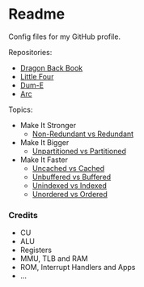 # Readme
Config files for my GitHub profile.

Repositories:
- [Dragon Back Book](https://github.com/hcpty/dragon-back-book)
- [Little Four](https://github.com/hcpty/little-four)
- [Dum-E](https://github.com/hcpty/dum-e)
- [Arc](https://github.com/hcpty/arc)

Topics:
- Make It Stronger
  - [Non-Redundant vs Redundant](https://github.com/hcpty/non-redundant-vs-redundant)
- Make It Bigger
  - [Unpartitioned vs Partitioned](https://github.com/hcpty/unpartitioned-vs-partitioned)
- Make It Faster
  - [Uncached vs Cached](https://github.com/hcpty/uncached-vs-cached)
  - [Unbuffered vs Buffered](https://github.com/hcpty/unbuffered-vs-buffered)
  - [Unindexed vs Indexed](https://github.com/hcpty/unindexed-vs-indexed)
  - [Unordered vs Ordered](https://github.com/hcpty/unordered-vs-ordered)

### Credits
- CU
- ALU
- Registers
- MMU, TLB and RAM
- ROM, Interrupt Handlers and Apps
- ...
